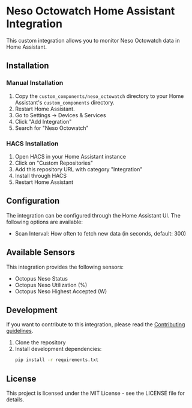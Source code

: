 # Neso Octowatch Home Assistant Integration

This custom integration allows you to monitor Neso Octowatch data in Home Assistant.

## Installation

### Manual Installation

1. Copy the `custom_components/neso_octowatch` directory to your Home Assistant's `custom_components` directory.
2. Restart Home Assistant.
3. Go to Settings -> Devices & Services
4. Click "Add Integration"
5. Search for "Neso Octowatch"

### HACS Installation

1. Open HACS in your Home Assistant instance
2. Click on "Custom Repositories"
3. Add this repository URL with category "Integration"
4. Install through HACS
5. Restart Home Assistant

## Configuration

The integration can be configured through the Home Assistant UI. The following options are available:

- Scan Interval: How often to fetch new data (in seconds, default: 300)

## Available Sensors

This integration provides the following sensors:

- Octopus Neso Status
- Octopus Neso Utilization (%)
- Octopus Neso Highest Accepted (W)

## Development

If you want to contribute to this integration, please read the [Contributing guidelines](CONTRIBUTING.md).

1. Clone the repository
2. Install development dependencies:
   ```bash
   pip install -r requirements.txt
   ```

## License

This project is licensed under the MIT License - see the LICENSE file for details.
